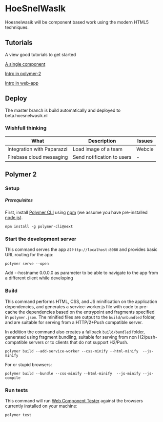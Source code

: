 # HoeSnelWasIk

Hoesnelwasik will be component based work using the modern HTML5 techniques.

## Tutorials
A view good tutorials to get started

[A single component](https://codelabs.developers.google.com/codelabs/polymer-first-elements/index.html#0)

[Intro in polymer-2](https://codelabs.developers.google.com/codelabs/polymer-2-carousel/index.html?index=..%2F..%2Findex#0)

[Intro in web-app](https://codelabs.developers.google.com/codelabs/pwa-from-scratch/index.html#0)

## Deploy

 The master branch is build automatically and deployed to beta.hoesnelwasik.nl


### Wishfull thinking

| What                       |Description                 |Issues        |
|----------------------------|----------------------------|--------------|
| Integration with Paparazzi |Load image of a team        | Webcie       |
| Firebase cloud messaging   |Send notification to users  |             -|


## Polymer 2

### Setup

##### Prerequisites

First, install [Polymer CLI](https://github.com/Polymer/polymer-cli) using
[npm](https://www.npmjs.com) (we assume you have pre-installed [node.js](https://nodejs.org)).

    npm install -g polymer-cli@next

### Start the development server

This command serves the app at `http://localhost:8080` and provides basic URL
routing for the app:

    polymer serve --open

Add --hostname 0.0.0.0 as parameter to be able to navigate to the app from a different client while developing    

### Build

This command performs HTML, CSS, and JS minification on the application
dependencies, and generates a service-worker.js file with code to pre-cache the
dependencies based on the entrypoint and fragments specified in `polymer.json`.
The minified files are output to the `build/unbundled` folder, and are suitable
for serving from a HTTP/2+Push compatible server.

In addition the command also creates a fallback `build/bundled` folder,
generated using fragment bundling, suitable for serving from non
H2/push-compatible servers or to clients that do not support H2/Push.

    polymer build --add-service-worker --css-minify --html-minify  --js-minify

For or stupid browsers:

    polymer build --bundle --css-minify --html-minify  --js-minify --js-compile


### Run tests

This command will run [Web Component Tester](https://github.com/Polymer/web-component-tester)
against the browsers currently installed on your machine:

    polymer test